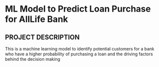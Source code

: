 # ML Model to Predict Loan Purchase for AllLife Bank
## PROJECT DESCRIPTION
This is a machine learning model to identify potential customers for a bank who have a higher probability of purchasing a loan and the driving factors behind the decision making
